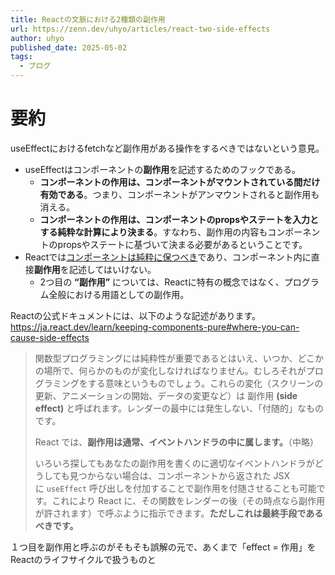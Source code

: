 ```yaml
---
title: Reactの文脈における2種類の副作用
url: https://zenn.dev/uhyo/articles/react-two-side-effects
author: uhyo
published_date: 2025-05-02
tags:
  - ブログ
---
```

# 要約

useEffectにおけるfetchなど副作用がある操作をするべきではないという意見。
- useEffectはコンポーネントの**副作用**を記述するためのフックである。
	- **コンポーネントの作用は、コンポーネントがマウントされている間だけ有効である**。つまり、コンポーネントがアンマウントされると副作用も消える。
	- **コンポーネントの作用は、コンポーネントのpropsやステートを入力とする純粋な計算により決まる**。すなわち、副作用の内容もコンポーネントのpropsやステートに基づいて決まる必要があるということです。
- Reactでは[コンポーネントは純粋に保つべき](https://ja.react.dev/learn/keeping-components-pure)であり、コンポーネント内に直接**副作用**を記述してはいけない。
	- 2つ目の **“副作用”** については、Reactに特有の概念ではなく、プログラム全般における用語としての副作用。

Reactの公式ドキュメントには、以下のような記述があります。
https://ja.react.dev/learn/keeping-components-pure#where-you-can-cause-side-effects
> 関数型プログラミングには純粋性が重要であるとはいえ、いつか、どこかの場所で、何らかのものが変化しなければなりません。むしろそれがプログラミングをする意味というものでしょう。これらの変化（スクリーンの更新、アニメーションの開始、データの変更など）は 副作用 **(side effect)** と呼ばれます。レンダーの最中には発生しない、「付随的」なものです。
> 
> React では、**副作用は通常、イベントハンドラの中に属します。**（中略）
> 
> いろいろ探してもあなたの副作用を書くのに適切なイベントハンドラがどうしても見つからない場合は、コンポーネントから返された JSX に `useEffect` 呼び出しを付加することで副作用を付随させることも可能です。これにより React に、その関数をレンダーの後（その時点なら副作用が許されます）で呼ぶように指示できます。**ただしこれは最終手段であるべきです。**

１つ目を副作用と呼ぶのがそもそも誤解の元で、あくまで「effect = 作用」をReactのライフサイクルで扱うものと